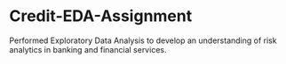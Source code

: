 # Credit-EDA-Assignment
Performed Exploratory Data Analysis to develop an understanding of risk analytics in banking and financial services.
